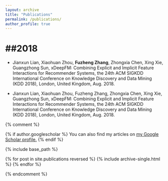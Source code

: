 ```yaml
---
layout: archive
title: "Publications"
permalink: /publications/
author_profile: true
---
```

##2018
======
* Jianxun Lian, Xiaohuan Zhou, **Fuzheng Zhang**, Zhongxia Chen, Xing Xie, Guangzhong Sun, xDeepFM: Combining Explicit and Implicit Feature Interactions for Recommender Systems, the 24th ACM SIGKDD International Conference on Knowledge Discovery and Data Mining (KDD 2018), London, United Kingdom, Aug. 2018.

* Jianxun Lian, Xiaohuan Zhou, Fuzheng Zhang, Zhongxia Chen, Xing Xie, Guangzhong Sun, xDeepFM: Combining Explicit and Implicit Feature Interactions for Recommender Systems, the 24th ACM SIGKDD International Conference on Knowledge Discovery and Data Mining (KDD 2018), London, United Kingdom, Aug. 2018.


{% comment %}

{% if author.googlescholar %}
  You can also find my articles on <u><a href="{{author.googlescholar}}">my Google Scholar profile</a>.</u>
{% endif %}

{% include base_path %}

{% for post in site.publications reversed %}
  {% include archive-single.html %}
{% endfor %}

{% endcomment %}



